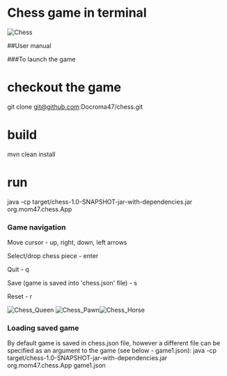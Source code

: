 # Chess game in terminal

![Chess](https://user-images.githubusercontent.com/29877995/83978068-92c0cf80-a90d-11ea-9a01-76655bb58a65.png)

##User manual

###To launch the game

# checkout the game
git clone git@github.com:Docroma47/chess.git

# build
mvn clean install

# run
java -cp target/chess-1.0-SNAPSHOT-jar-with-dependencies.jar org.mom47.chess.App

### Game navigation
Move cursor - up, right, down, left arrows

Select/drop chess piece - enter

Quit - q

Save (game is saved into 'chess.json' file) - s

Reset - r

![Chess_Queen](https://user-images.githubusercontent.com/29877995/84036860-7c1a8700-a9a6-11ea-8d13-497f04579aed.png) ![Chess_Pawn](https://user-images.githubusercontent.com/29877995/84036901-8c326680-a9a6-11ea-995f-4da6fd41c2e5.png)![Chess_Horse](https://user-images.githubusercontent.com/29877995/84036941-95233800-a9a6-11ea-9e44-81bf546c9445.png)

### Loading saved game
By default game is saved in chess.json file, however a different file can be specified as an argument to the game (see below - game1.json): java -cp target/chess-1.0-SNAPSHOT-jar-with-dependencies.jar org.mom47.chess.App game1.json
